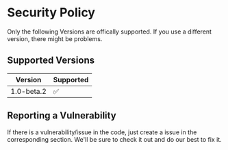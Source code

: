 # Security Policy

Only the following Versions are offically supported. If you use a different version, there might be problems.

## Supported Versions

| Version | Supported          |
| ------- | ------------------ |
| 1.0-beta.2   | :white_check_mark: |

## Reporting a Vulnerability

If there is a vulnerability/issue in the code, just create a issue in the corresponding section. We'll be sure to check it out and do our best to fix it.
